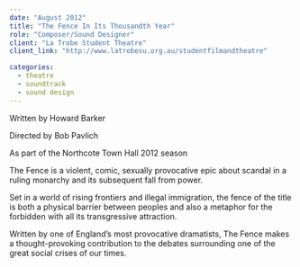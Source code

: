 ```yaml
---
date: "August 2012"
title: "The Fence In Its Thousandth Year"
role: "Composer/Sound Designer"
client: "La Trobe Student Theatre"
client_link: "http://www.latrobesu.org.au/studentfilmandtheatre"

categories:
  - theatre
  - soundtrack
  - sound design
---
```

Written by Howard Barker

Directed by Bob Pavlich

As part of the Northcote Town Hall 2012 season

The Fence is a violent, comic, sexually provocative epic about scandal in a ruling monarchy and its subsequent fall from power.

Set in a world of rising frontiers and illegal immigration, the fence of the title is both a physical barrier between peoples and also a metaphor for the forbidden with all its transgressive attraction.

Written by one of England’s most provocative dramatists, The Fence makes a thought-provoking contribution to the debates surrounding one of the great social crises of our times.
